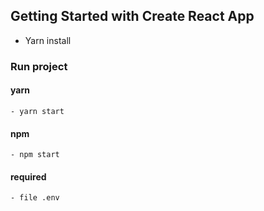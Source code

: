 ## Getting Started with Create React App

- Yarn install
### Run project
#### yarn
	- yarn start 
#### npm
	- npm start
#### required
	- file .env
